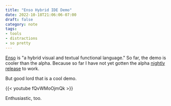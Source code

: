 ```yaml
---
title: "Enso Hybrid IDE Demo"
date: 2022-10-18T21:06:06-07:00
draft: false
category: note
tags:
- tools
- distractions
- so pretty
---
```


[Enso][enso] is "a hybrid visual and textual functional language."
So far, the demo is cooler than the alpha.
Because so far I have not yet gotten the alpha [nightly release][release] to work.

[enso]: https://enso.org/
[release]: https://github.com/enso-org/enso/releases

But good lord that is a cool demo.

{{< youtube fQvWMoOjmQk >}}

Enthusiastic, too.

